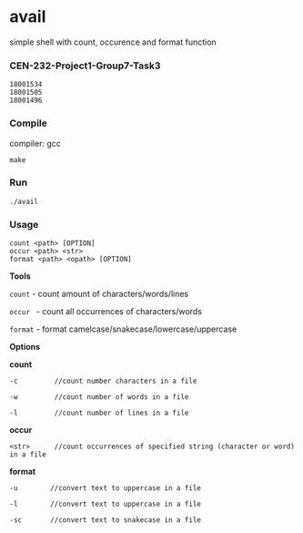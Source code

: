 # avail
simple shell with count, occurence and format function
### CEN-232-Project1-Group7-Task3
```
18001534
18001505
18001496
```
### Compile
compiler: gcc
```
make
```
### Run
```
./avail
```
### Usage
```
count <path> [OPTION]
occur <path> <str>
format <path> <opath> [OPTION]
```

**Tools**

``count`` - count amount of characters/words/lines

``occur `` - count all occurrences of characters/words

``format`` - format camelcase/snakecase/lowercase/uppercase

**Options**

**count**
```
-c         //count number characters in a file

-w         //count number of words in a file

-l         //count number of lines in a file
```

**occur** 
```
<str>      //count occurrences of specified string (character or word) in a file
```

**format**
```
-u        //convert text to uppercase in a file

-l        //convert text to uppercase in a file

-sc       //convert text to snakecase in a file
```